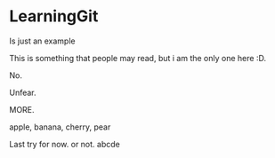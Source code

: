 # LearningGit
Is just an example

This is something that people may read, but i am the only one here :D.

No.

Unfear.

MORE.

apple, banana, cherry, pear

Last try for now. or not.
abcde